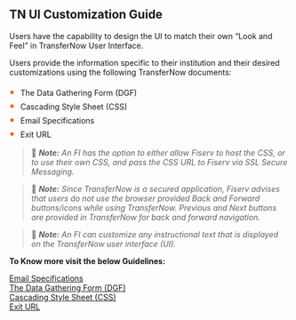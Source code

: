 ## TN UI Customization Guide 

Users have the capability to design the UI to match their own “Look and Feel” in TransferNow User Interface. 

Users provide the information specific to their institution and their desired customizations using the following TransferNow documents: 

<div class="card-body">
<ul>
<li>The Data Gathering Form (DGF) </li>
<li>Cascading Style Sheet (CSS)</li>
<li>Email Specifications</li>
<li>Exit URL</li>
</ul>
</div>


<!-- theme: info -->

> :memo: _**Note:** An FI has the option to either allow Fiserv to host the CSS, or to use their own CSS, and pass the CSS URL to Fiserv via SSL Secure Messaging._

<!-- theme: info -->

> :memo: _**Note:** Since TransferNow is a secured application, Fiserv advises that users do not use the browser provided Back and Forward buttons/icons while using TransferNow. Previous and Next buttons are provided in TransferNow for back and forward navigation._ 

<!-- theme: info -->

> :memo: _**Note:** An FI can customize any instructional text that is displayed on the TransferNow user interface (UI)._

 
**To Know more visit the below Guidelines:**

[Email Specifications ](?path=docs/getting-started/TN-UI-Widget/Email_Specifications.md)     
[The Data Gathering Form (DGF) ](?path=docs/getting-started/TN-UI-Widget/The_Data_Gathering_Form.md)    
[Cascading Style Sheet (CSS) ](?path=docs/getting-started/TN-UI-Widget/Cascading_Style_Sheet.md)    
[Exit URL ](?path=docs/getting-started/TN-UI-Widget/Exit_URL.md)    

 

 <style>
    .card-body ul {
        list-style: none;
        padding-left: 20px;
    }
    .card-body ul li::before {
        content: "\2022";
        font-size: 1.5em;
        color: #f60;
        display: inline-block;
        width: 1em;
        margin-left: -1em;
    }
</style>